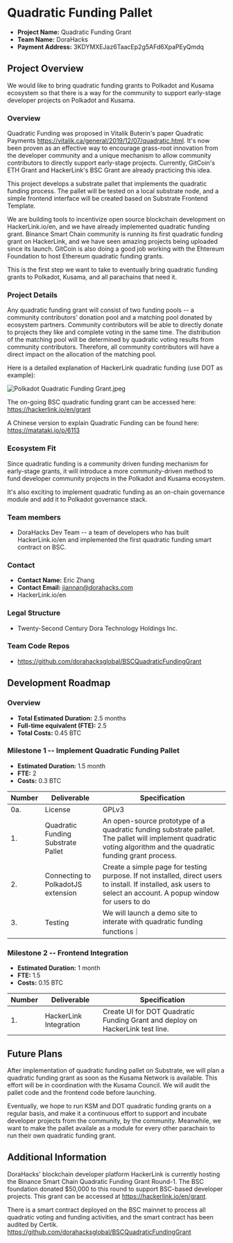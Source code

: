 
# Quadratic Funding Pallet

* **Project Name:** Quadratic Funding Grant
* **Team Name:** DoraHacks
* **Payment Address:** 3KDYMXEJaz6TaacEp2g5AFd6XpaPEyQmdq

## Project Overview
We would like to bring quadratic funding grants to Polkadot and Kusama ecosystem so that there is a way for the community to support early-stage developer projects on Polkadot and Kusama.

### Overview

Quadratic Funding was proposed in Vitalik Buterin's paper Quadratic Payments https://vitalik.ca/general/2019/12/07/quadratic.html. It's now been proven as an effective way to encourage grass-root innovation from the developer community and a unique mechanism to allow community contributors to directly support early-stage projects. Currently, GitCoin's ETH Grant and HackerLink's BSC Grant are already practicing this idea.

This project develops a substrate pallet that implements the quadratic funding process. The pallet will be tested on a local substrate node, and a simple frontend interface will be created based on Substrate Frontend Template.

We are building tools to incentivize open source blockchain development on HackerLink.io/en, and we have already implemented quadratic funding grant. Binance Smart Chain community is running its first quadratic funding grant on HackerLink, and we have seen amazing projects being uploaded since its launch. GitCoin is also doing a good job working with the Ehtereum Foundation to host Ethereum quadratic funding grants.

This is the first step we want to take to eventually bring quadratic funding grants to Polkadot, Kusama, and all parachains that need it.

### Project Details 
Any quadratic funding grant will consist of two funding pools -- a community contributors' donation pool and a matching pool donated by ecosystem partners. Community contributors will be able to directly donate to projects they like and complete voting in the same time. The distribution of the matching pool will be determined by quadratic voting results from community contributors. Therefore, all community contributors will have a direct impact on the allocation of the matching pool.

Here is a detailed explanation of HackerLink quadratic funding (use DOT as example):

![Polkadot Quadratic Funding Grant.jpeg](https://ssimg.frontenduse.top/article/2021/01/26/3e4af1509b0450e838d2bb6efbbfa026.jpeg)

The on-going BSC quadratic funding grant can be accessed here: https://hackerlink.io/en/grant

A Chinese version to explain Quadratic Funding can be found here: https://matataki.io/p/6113

### Ecosystem Fit 

Since quadratic funding is a community driven funding mechanism for early-stage grants, it will introduce a more community-driven method to fund developer community projects in the Polkadot and Kusama ecosystem.

It's also exciting to implement quadratic funding as an on-chain governance module and add it to Polkadot governance stack.


### Team members
* DoraHacks Dev Team -- a team of developers who has built HackerLink.io/en and implemented the first quadratic funding smart contract on BSC.


### Contact
* **Contact Name:** Eric Zhang
* **Contact Email:** jiannan@dorahacks.com
* HackerLink.io/en

### Legal Structure 
* Twenty-Second Century Dora Technology Holdings Inc.

### Team Code Repos
* https://github.com/dorahacksglobal/BSCQuadraticFundingGrant

## Development Roadmap

### Overview
* **Total Estimated Duration:** 2.5 months
* **Full-time equivalent (FTE):**  2.5
* **Total Costs:** 0.45 BTC

### Milestone 1 -- Implement Quadratic Funding Pallet
* **Estimated Duration:** 1.5 month
* **FTE:**  2
* **Costs:** 0.3 BTC

| Number | Deliverable | Specification |
| ------------- | ------------- | ------------- |
| 0a. | License | GPLv3 |
| 1. | Quadratic Funding Substrate Pallet | An open-source prototype of a quadratic funding substrate pallet. The pallet will implement quadratic voting algorithm and the quadratic funding grant process. |
| 2. | Connecting to PolkadotJS extension | Create a simple page for testing purpose. If not installed, direct users to install. If installed, ask users to select an account. A popup window for users to do  | 
| 3. | Testing | We will launch a demo site to interate with quadratic funding functions｜

### Milestone 2  -- Frontend Integration
* **Estimated Duration:** 1 month
* **FTE:**  1.5
* **Costs:** 0.15 BTC

| Number | Deliverable | Specification |
| ------------- | ------------- | ------------- |
| 1. | HackerLink Integration | Create UI for DOT Quadratic Funding Grant and deploy on HackerLink test line. |

## Future Plans

After implementation of quadratic funding pallet on Substrate, we will plan a quadratic funding grant as soon as the Kusama Network is available. This effort will be in coordination with the Kusama Council. We will audit the pallet code and the frontend code before launching.

Eventually, we hope to run KSM and DOT quadratic funding grants on a regular basis, and make it a continuous effort to support and incubate developer projects from the community, by the community. Meanwhile, we want to make the pallet availale as a module for every other parachain to run their own quadratic funding grant.

## Additional Information
DoraHacks' blockchain developer platform HackerLink is currently hosting the Binance Smart Chain Quadratic Funding Grant Round-1. The BSC foundation donated $50,000 to this round to support BSC-based developer projects. This grant can be accessed at https://hackerlink.io/en/grant.

There is a smart contract deployed on the BSC mainnet to process all quadratic voting and funding activities, and the smart contract has been audited by Certik. https://github.com/dorahacksglobal/BSCQuadraticFundingGrant


